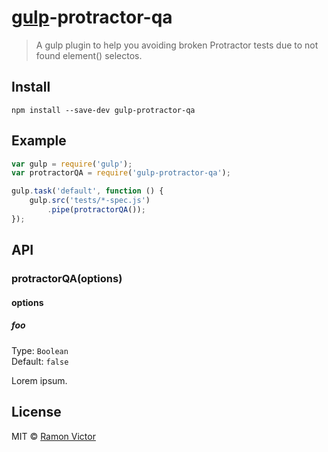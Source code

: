 # [gulp](http://gulpjs.com)-protractor-qa

> A gulp plugin to help you avoiding broken Protractor tests due to not found element() selectos.


## Install

```
npm install --save-dev gulp-protractor-qa
```


## Example

```js
var gulp = require('gulp');
var protractorQA = require('gulp-protractor-qa');

gulp.task('default', function () {
	gulp.src('tests/*-spec.js')
		.pipe(protractorQA());
});
```


## API

### protractorQA(options)

#### options

##### foo

Type: `Boolean`  
Default: `false`

Lorem ipsum.


## License

MIT © [Ramon Victor](https://github.com/ramonvictor)
